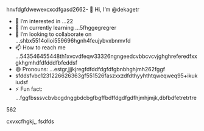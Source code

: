 hnvfdgfdwewexcxcdfgasd2662- 👋 Hi, I’m @dekagetr
- 👀 I’m interested in ...22
- 🌱 I’m currently learning ...5fhggegregrer
- 💞️ I’m looking to collaborate on ...shbx5514olioi559696hgnh4feujybvxbnmvfd
- 📫 How to reach me ...543546455448th1xvcvdfeqw33326ngngeedcvbbcvcvjghghreferedfxxgkhgmhdfdfdddfbfeddsf
- 😄 Pronouns: ...estgr,jjjkjregfdfddfdgfdfgbnbhghjmh262fggf
- sfddsfvbc1231226626363gf551526faszxxzdfdthyyhthtqweqweq95+ikukiudsf
- ⚡ Fun fact: ...fggfbsssvcbvbcgdnggbdcbgfbgffbdffdgdfgdfhjmhjmjk,dbfbdfetretrtre
<!---ads2dfgvcbdsfefwfeefwdzcmhjjhmj
dekagetr/dekagetr is a ✨ special ✨ repositor456y becaus456 its `README.md` (this file) appears on your GitHub profildgfe.696ccx,k,kj,kjjk,
You can click the Preview link to take a look at your changes.vhxcvxcv
--->562
cxvxcfhgkj,,
fsdfds
